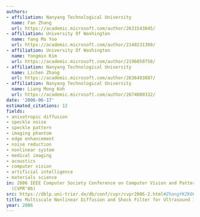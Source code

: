 ```yaml
---
authors:
- affiliation: Nanyang Technological University
  name: Fan Zhang
  url: https://academic.microsoft.com/author/2631543845/
- affiliation: University Of Washington
  name: Yang Mo Yoo
  url: https://academic.microsoft.com/author/2140231309/
- affiliation: University Of Washington
  name: Yongmin Kim
  url: https://academic.microsoft.com/author/2196050758/
- affiliation: Nanyang Technological University
  name: Lichen Zhang
  url: https://academic.microsoft.com/author/2636493887/
- affiliation: Nanyang Technological University
  name: Liang Mong Koh
  url: https://academic.microsoft.com/author/2674800332/
date: '2006-06-17'
estimated_citations: 12
fields:
- anisotropic diffusion
- speckle noise
- speckle pattern
- imaging phantom
- edge enhancement
- noise reduction
- nonlinear system
- medical imaging
- acoustics
- computer vision
- artificial intelligence
- materials science
in: 2006 IEEE Computer Society Conference on Computer Vision and Pattern Recognition
  (CVPR'06)
src: https://dblp.uni-trier.de/db/conf/cvpr/cvpr2006-2.html#ZhangYKZK06
title: Multiscale Nonlinear Diffusion and Shock Filter for Ultrasound Image Enhancement
year: 2006
---
```

